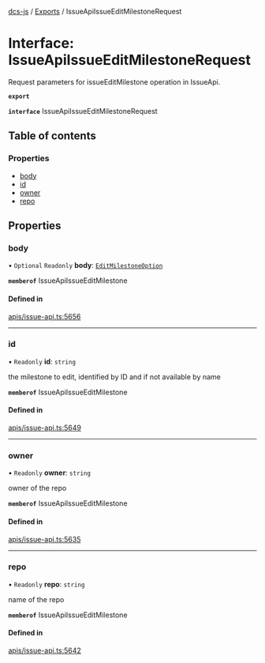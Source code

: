[dcs-js](../README.md) / [Exports](../modules.md) / IssueApiIssueEditMilestoneRequest

# Interface: IssueApiIssueEditMilestoneRequest

Request parameters for issueEditMilestone operation in IssueApi.

**`export`**

**`interface`** IssueApiIssueEditMilestoneRequest

## Table of contents

### Properties

- [body](IssueApiIssueEditMilestoneRequest.md#body)
- [id](IssueApiIssueEditMilestoneRequest.md#id)
- [owner](IssueApiIssueEditMilestoneRequest.md#owner)
- [repo](IssueApiIssueEditMilestoneRequest.md#repo)

## Properties

### <a id="body" name="body"></a> body

• `Optional` `Readonly` **body**: [`EditMilestoneOption`](EditMilestoneOption.md)

**`memberof`** IssueApiIssueEditMilestone

#### Defined in

[apis/issue-api.ts:5656](https://github.com/unfoldingWord/dcs-js/blob/b29eb7a/apis/issue-api.ts#L5656)

___

### <a id="id" name="id"></a> id

• `Readonly` **id**: `string`

the milestone to edit, identified by ID and if not available by name

**`memberof`** IssueApiIssueEditMilestone

#### Defined in

[apis/issue-api.ts:5649](https://github.com/unfoldingWord/dcs-js/blob/b29eb7a/apis/issue-api.ts#L5649)

___

### <a id="owner" name="owner"></a> owner

• `Readonly` **owner**: `string`

owner of the repo

**`memberof`** IssueApiIssueEditMilestone

#### Defined in

[apis/issue-api.ts:5635](https://github.com/unfoldingWord/dcs-js/blob/b29eb7a/apis/issue-api.ts#L5635)

___

### <a id="repo" name="repo"></a> repo

• `Readonly` **repo**: `string`

name of the repo

**`memberof`** IssueApiIssueEditMilestone

#### Defined in

[apis/issue-api.ts:5642](https://github.com/unfoldingWord/dcs-js/blob/b29eb7a/apis/issue-api.ts#L5642)
